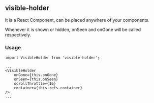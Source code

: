 ## visible-holder

It is a React Component, can be placed anywhere of your components.

Whenever it is shown or hidden, onSeen and onGone will be called respectively.

### Usage

```
import VisibleHolder from 'visible-holder';

...
<VisibleHolder
    onGone={this.onGone}
    onSeen={this.onSeen}
    scrollThrottle={16}
    container={this.refs.container}
/>
...

```
